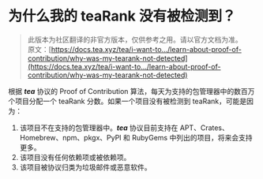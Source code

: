 # 为什么我的 teaRank 没有被检测到？

> 此版本为社区翻译的非官方版本，仅供参考之用。请以官方文档为准。\
> 原文：[https://docs.tea.xyz/tea/i-want-to.../learn-about-proof-of-contribution/why-was-my-tearank-not-detected](https://docs.tea.xyz/tea/i-want-to.../learn-about-proof-of-contribution/why-was-my-tearank-not-detected)

根据 _**tea**_ 协议的 Proof of Contribution 算法，每天为支持的包管理器中的数百万个项目分配一个 teaRank 分数。如果一个项目没有被检测到 teaRank，可能是因为：

1. 该项目不在支持的包管理器中。_**tea**_ 协议目前支持在 APT、Crates、Homebrew、npm、pkgx、PyPI 和 RubyGems 中列出的项目，将来会支持更多。
2. 该项目没有任何依赖项或被依赖项。
3. 该项目被协议归类为垃圾邮件或恶意软件。
